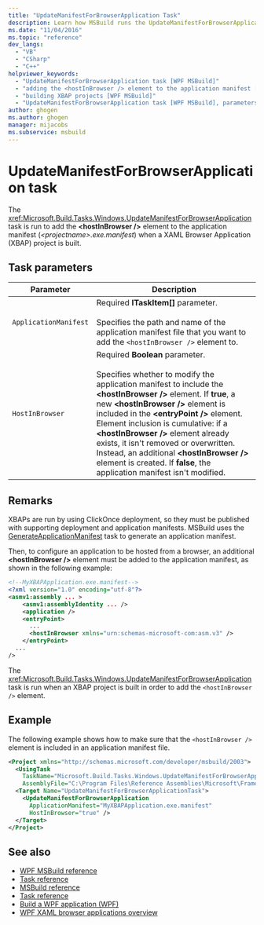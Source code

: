 ```yaml
---
title: "UpdateManifestForBrowserApplication Task"
description: Learn how MSBuild runs the UpdateManifestForBrowserApplication task to add the hostInBrowser element to the application manifest.
ms.date: "11/04/2016"
ms.topic: "reference"
dev_langs:
  - "VB"
  - "CSharp"
  - "C++"
helpviewer_keywords:
  - "UpdateManifestForBrowserApplication task [WPF MSBuild]"
  - "adding the <hostInBrowser /> element to the application manifest [WPF MSBuild]"
  - "building XBAP projects [WPF MSBuild]"
  - "UpdateManifestForBrowserApplication task [WPF MSBuild], parameters"
author: ghogen
ms.author: ghogen
manager: mijacobs
ms.subservice: msbuild
---
```

# UpdateManifestForBrowserApplication task

The <xref:Microsoft.Build.Tasks.Windows.UpdateManifestForBrowserApplication> task is run to add the **\<hostInBrowser />** element to the application manifest (*\<projectname>.exe.manifest*) when a XAML  Browser Application (XBAP) project is built.

## Task parameters

|Parameter|Description|
|---------------|-----------------|
|`ApplicationManifest`|Required **ITaskItem[]** parameter.<br /><br /> Specifies the path and name of the application manifest file that you want to add the `<hostInBrowser />` element to.|
|`HostInBrowser`|Required **Boolean** parameter.<br /><br /> Specifies whether to modify the application manifest to include the **\<hostInBrowser />** element. If **true**, a new **\<hostInBrowser />** element is included in the **\<entryPoint />** element. Element inclusion is cumulative: if a **\<hostInBrowser />** element already exists, it isn't removed or overwritten. Instead, an additional **\<hostInBrowser />** element is created. If **false**, the application manifest isn't modified.|

## Remarks

 XBAPs are run by using ClickOnce deployment, so they must be published with supporting deployment and application manifests. MSBuild uses the [GenerateApplicationManifest](generateapplicationmanifest-task.md) task to generate an application manifest.

 Then, to configure an application to be hosted from a browser, an additional **\<hostInBrowser />** element must be added to the application manifest, as shown in the following example:

```xml
<!--MyXBAPApplication.exe.manifest-->
<?xml version="1.0" encoding="utf-8"?>
<asmv1:assembly ... >
    <asmv1:assemblyIdentity ... />
    <application />
    <entryPoint>
      ...
      <hostInBrowser xmlns="urn:schemas-microsoft-com:asm.v3" />
    </entryPoint>
  ...
/>
```

 The <xref:Microsoft.Build.Tasks.Windows.UpdateManifestForBrowserApplication> task is run when an XBAP project is built in order to add the `<hostInBrowser />` element.

## Example

 The following example shows how to make sure that the `<hostInBrowser />` element is included in an application manifest file.

```xml
<Project xmlns="http://schemas.microsoft.com/developer/msbuild/2003">
  <UsingTask
    TaskName="Microsoft.Build.Tasks.Windows.UpdateManifestForBrowserApplication"
    AssemblyFile="C:\Program Files\Reference Assemblies\Microsoft\Framework\v3.0\PresentationBuildTasks.dll" />
  <Target Name="UpdateManifestForBrowserApplicationTask">
    <UpdateManifestForBrowserApplication
      ApplicationManifest="MyXBAPApplication.exe.manifest"
      HostInBrowser="true" />
  </Target>
</Project>
```

## See also

- [WPF MSBuild reference](../msbuild/wpf-msbuild-reference.md)
- [Task reference](../msbuild/wpf-msbuild-task-reference.md)
- [MSBuild reference](../msbuild/msbuild-reference.md)
- [Task reference](../msbuild/msbuild-task-reference.md)
- [Build a WPF application (WPF)](/dotnet/framework/wpf/app-development/building-a-wpf-application-wpf)
- [WPF XAML browser applications overview](/dotnet/framework/wpf/app-development/wpf-xaml-browser-applications-overview)